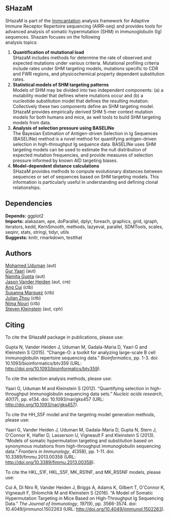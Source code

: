 SHazaM
-------------------------------------------------------------------------------

SHazaM is part of the [Immcantation](http://immcantation.readthedocs.io) 
analysis framework for Adaptive Immune Receptor Repertoire sequencing 
(AIRR-seq) and provides tools for advanced analysis of somatic hypermutation 
(SHM) in immunoglobulin (Ig) sequences. Shazam focuses on the following  
analysis topics:

1. **Quantification of mutational load**  
   SHazaM includes methods for determine the rate of observed and expected 
   mutations under various criteria. Mutational profiling criteria include 
   rates under SHM targeting models, mutations specific to CDR and FWR 
   regions, and physicochemical property dependent substitution rates.
2. **Statistical models of SHM targeting patterns**  
   Models of SHM may be divided into two independent components: 
   (a) a mutability model that defines where mutations occur and (b) a 
   nucleotide substitution model that defines the resulting mutation. 
   Collectively these two components define an SHM targeting model.
   SHazaM provides empirically derived SHM 5-mer context mutation models 
   for both humans and mice, as well tools to build SHM targeting models
   from data. 
3. **Analysis of selection pressure using BASELINe**  
   The Bayesian Estimation of Antigen-driven Selection in Ig Sequences 
   (BASELINe) method is a novel method for quantifying antigen-driven 
   selection in high-throughput Ig sequence data. BASELINe uses SHM 
   targeting models can be used to estimate the null distribution of 
   expected mutation frequencies, and provide measures of selection 
   pressure informed by known AID targeting biases.
4. **Model-dependent distance calculations**  
   SHazaM provides methods to compute evolutionary distances between 
   sequences or set of sequences based on SHM targeting models. This 
   information is particularly useful in understanding and defining 
   clonal relationships.

Dependencies
---------------

**Depends:** ggplot2  
**Imports:** alakazam, ape, doParallel, dplyr, foreach, graphics, grid, igraph, iterators, kedd, KernSmooth, methods, lazyeval, parallel, SDMTools, scales, seqinr, stats, stringi, tidyr, utils  
**Suggests:** knitr, rmarkdown, testthat

Authors
---------------

[Mohamed Uduman](mailto:mohamed.uduman@yale.edu) (aut)  
[Gur Yaari](mailto:gur.yaari@biu.ac.il) (aut)  
[Namita Gupta](mailto:namita.gupta@yale.edu) (aut)  
[Jason Vander Heiden](mailto:jason.vanderheiden@yale.edu) (aut, cre)  
[Ang Cui](mailto:angcui@mit.edu) (ctb)  
[Susanna Marquez](mailto:susanna.marquez@yale.edu) (ctb)  
[Julian Zhou](mailto:julian.zhou@yale.edu) (ctb)  
[Nima Nouri](mailto:nima.nouri@yale.edu) (ctb)  
[Steven Kleinstein](mailto:steven.kleinstein@yale.edu) (aut, cph)

Citing
---------------


To cite the SHazaM package in publications, please use:

Gupta N, Vander Heiden J, Uduman M, Gadala-Maria D, Yaari G and Kleinstein S (2015). “Change-O: a toolkit for analyzing
large-scale B cell immunoglobulin repertoire sequencing data.” _Bioinformatics_, pp. 1-3. doi: 10.1093/bioinformatics/btv359
(URL: http://doi.org/10.1093/bioinformatics/btv359).

To cite the selection analysis methods, please use:

Yaari G, Uduman M and Kleinstein S (2012). “Quantifying selection in high-throughput Immunoglobulin sequencing data sets.”
_Nucleic acids research_, *40*(17), pp. e134. doi: 10.1093/nar/gks457 (URL: http://doi.org/10.1093/nar/gks457).

To cite the HH_S5F model and the targeting model generation methods, please use:

Yaari G, Vander Heiden J, Uduman M, Gadala-Maria D, Gupta N, Stern J, O'Connor K, Hafler D, Lasserson U, Vigneault F and
Kleinstein S (2013). “Models of somatic hypermutation targeting and substitution based on synonymous mutations from
high-throughput immunoglobulin sequencing data.” _Frontiers in Immunology_, *4*(358), pp. 1-11. doi: 10.3389/fimmu.2013.00358
(URL: http://doi.org/10.3389/fimmu.2013.00358).

To cite the HKL_S1F, HKL_S5F, MK_RS1NF, and MK_RS5NF models, please use:

Cui A, Di Niro R, Vander Heiden J, Briggs A, Adams K, Gilbert T, O'Connor K, Vigneault F, Shlomchik M and Kleinstein S
(2016). “A Model of Somatic Hypermutation Targeting in Mice Based on High-Throughput Ig Sequencing Data.” _The Journal of
Immunology_, *197*(9), pp. 3566-3574. doi: 10.4049/jimmunol.1502263 (URL: http://doi.org/10.4049/jimmunol.1502263).

